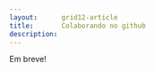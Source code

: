 ```yaml
---
layout:      grid12-article
title:       Colaborando no github
description: 
---
```



Em breve!


<!--
Entenda as issues.

O que é issue.

Entenda as tags e releases.

Pull requests

fazendo pull requests

Merge automáticos


https://github.com/nfephp-org/nfephp/wiki/Contribuindo-usando-o-GitHub
http://www.akitaonrails.com/2008/09/21/colaborando-no-github#.VFj2LeJXaiv

-->